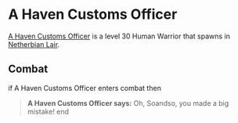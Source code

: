 # A Haven Customs Officer



[A Haven Customs Officer](/npc/161067) is a level 30 Human Warrior that spawns in [Netherbian Lair](/zone/161).



## Combat

if A Haven Customs Officer enters combat  then


>**A Haven Customs Officer says:** Oh, Soandso, you made a big mistake!
end
